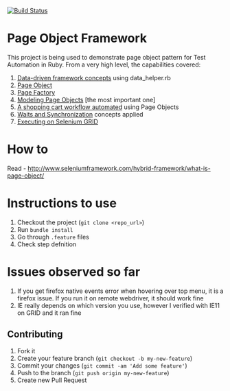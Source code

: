 [![Build Status](https://travis-ci.org/machzqcq/page-object_framework.svg?branch=master)](https://travis-ci.org/machzqcq/page-object_framework)



Page Object Framework
=====================

This project is being used to demonstrate page object pattern for Test Automation in Ruby. From a very high level, the capabilities covered:   

1. [Data-driven framework concepts](http://www.seleniumframework.com/data-driven-framework/what-is-data-driven-framework/) using data_helper.rb  
2. [Page Object](http://www.seleniumframework.com/hybrid-framework/what-is-page-object/)  
3. [Page Factory](http://www.seleniumframework.com/hybrid-framework/what-is-page-factory/)  
4. [Modeling Page Objects](http://www.seleniumframework.com/hybrid-framework/modeling-page-objects/) [the most important one]  
5. [A shopping cart workflow automated](http://www.seleniumframework.com/hybrid-framework/implement-page-object-pattern/) using Page Objects  
6. [Waits and Synchronization](http://www.seleniumframework.com/basic-tutorial/wait_commands/) concepts applied
7. [Executing on Selenium GRID](http://www.seleniumframework.com/intermediate-tutorial/what-is-selenium-grid/)

How to
=======
Read - http://www.seleniumframework.com/hybrid-framework/what-is-page-object/  


Instructions to use
=====================

1. Checkout the project (`git clone <repo_url>`)
2. Run `bundle install`
3. Go through `.feature` files
4. Check step defnition  

Issues observed so far
=========================

1. If you get firefox native events error when hovering over top menu, it is a firefox issue. If you run it on remote webdriver, it should work fine  
2. IE really depends on which version you use, however I verified with IE11 on GRID and it ran fine


## Contributing

1. Fork it
2. Create your feature branch (`git checkout -b my-new-feature`)
3. Commit your changes (`git commit -am 'Add some feature'`)
4. Push to the branch (`git push origin my-new-feature`)
5. Create new Pull Request
